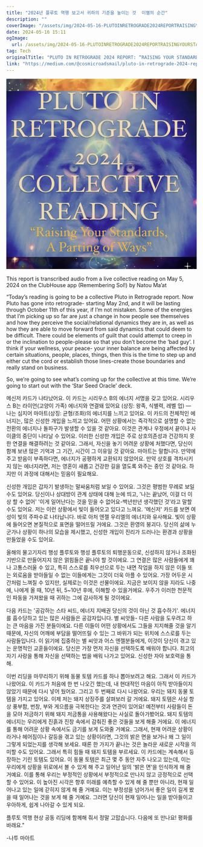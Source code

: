 ```yaml
---
title: "2024년 플루토 역행 보고서 귀하의 기준을 높이는 것  이별의 순간"
description: ""
coverImage: "/assets/img/2024-05-16-PLUTOINRETROGRADE2024REPORTRAISINGYOURSTANDARDSAPARTINGOFWAYS_0.png"
date: 2024-05-16 15:11
ogImage: 
  url: /assets/img/2024-05-16-PLUTOINRETROGRADE2024REPORTRAISINGYOURSTANDARDSAPARTINGOFWAYS_0.png
tag: Tech
originalTitle: "PLUTO IN RETROGRADE 2024 REPORT: “RAISING YOUR STANDARDS | A PARTING OF WAYS…”"
link: "https://medium.com/@cosmicroadsmail/pluto-in-retrograde-2024-report-raising-your-standards-a-parting-of-ways-6e9990483f38"
---
```




![Pluto in Retrograde Report](/assets/img/2024-05-16-PLUTOINRETROGRADE2024REPORTRAISINGYOURSTANDARDSAPARTINGOFWAYS_0.png)

This report is transcribed audio from a live collective reading on May 5, 2024 on the ClubHouse app (Remembering Sol!) by Natou Ma’at

“Today’s reading is going to be a collective Pluto in Retrograde report. Now Pluto has gone into retrograde- starting May 2nd, and it will be lasting through October 11th of this year, if I’m not mistaken. Some of the energies that I’m picking up so far are just a change in how people see themselves and how they perceive the social/relational dynamics they are in, as well as how they are able to move forward from said dynamics that could deem to be difficult. There could be elements of guilt that could attempt to creep in or the inclination to people-please so that you don’t become the ‘bad guy’. I think if your wellness, your peace- your inner balance are being affected by certain situations, people, places, things, then this is the time to step up and either cut the cord or establish those lines-create those boundaries and really stand on business.

So, we’re going to see what’s coming up for the collective at this time. We’re going to start out with the ‘Star Seed Oracle’ deck.


<div class="content-ad"></div>

메신저 카드가 나타났어요. 이 카드는 시리우스 B의 에너지 서명을 갖고 있어요. 시리우스 B는 라이언(고양이 가족) 에너지와 연결돼 있어요 (상징: 왕족, 식별력, 레벨 업) — 나는 심지어 마아트(상징: 균형/조화)의 에너지를 느끼고 있어요. 이 카드의 전체적인 에너지는, 많은 신성한 개입을 느끼고 있어요. 어떤 상황에서는 즉각적으로 설명할 수 없는 전환의 에너지나 돌파구가 발생할 수 있을 것 같아요. 이것은 관계나 우정에서 끝이나 사이클의 중단이 나타날 수 있어요. 이러한 신성한 개입은 주로 상호의존성과 건강하지 못한 연결을 해결하려는 것 같아요. 그래서, 자신을 놓기 어려운 상황에 처했다면, 당신이 함께 보낸 많은 기억과 그 기간, 시간이 그 이유일 것 같아요. 마아트는 말합니다. 만약에 주고 받음이 부족하다면, 에너지가 공평하게 교환되지 않았어요. 만약 상호를 격차시키지 않는 에너지라면, 저는 영혼이 새롭고 건강한 길을 열도록 와주는 중인 것 같아요. 하지만 이 과정에 대해서는 믿음이 필요해요.

신성한 개입은 갑자기 발생하는 말싸움처럼 보일 수 있어요. 그것은 평범한 무례로 보일 수도 있어요. 당신이나 상대방이 관계 상태에 대해 눈에 띄고, '나는 끝났어, 이걸 더 이상 할 수 없어' '이게 일어난다는 것을 믿을 수 없어요-백년만년 생각했던 것'라고 말할 수도 있어요. 저는 이런 상황에서 빛이 들어오고 있다고 느껴요. '메신저' 카드를 보면 여성이 빛의 주파수로 나타납니다. 바로 아처 엔젤 우리엘의 에너지와 유사해요. 빛이 상황에 들어오면 본질적으로 표면을 떨어뜨릴 거에요. 그것은 환영의 붕괴다. 당신의 삶에 누군가나 상황이 하나의 모습을 제시했고, 신성한 개입이 진리가 드러나는 환경과 상황을 만들었을 수도 있어요.

올해의 물고기자리 행성 플루토와 행성 플루토의 퇴행운동으로, 신성하지 않거나 조화된 기반으로 만들어지지 않은 얽힘들은 끝나야 할 것이에요. 그 연결은 많은 사람들에게 꽤나 고통스러울 수 있고, 특히 스스로를 최우선으로 두는 내면 작업을 하지 않은 이들 또는 외로움을 받아들일 수 없는 이들에게는 그것이 더욱 아플 수 있어요. 가장 어두운 시간처럼 느껴질 수 있지만, 실제로는 이것은 선물이에요. 지금은 보이지 않을 지라도 나중에, 나에게 올 때, 10년 뒤, 5~10년 후에, 이해할 수 있을거에요. 우주가 이러한 천문적인 파동을 가져왔을 때 귀하는 그에 감사하게 될 것이에요.

다음 카드는 '공감하는 스타 씨드, 에너지 지배권 당신의 것이 아닌 것 흡수하기'. 에너지를 흡수당하고 있는 많은 사람들은 공감자입니다. 별 씨앗들- 다른 사람을 도우려고 하는 큰 마음을 가진 분들이에요. 다른 이들이 어떤 상황에서도 그들을 지지해줄 것을 알기 때문에, 자신의 어깨에 부담을 떨어뜨릴 수 있는 그 바위가 되는 위치에 스스로를 두는 사람들입니다. 이 읽기에 집중하는 별 씨앗과 어스 엔젤분들에게, 이것이 당신이 겪고 있는 운명적인 교훈들이에요. 당신은 가장 먼저 자신을 선택하도록 배워야 합니다. 최고의 자기 사랑을 통해 자신을 선택하는 법을 배워 나가고 있어요. 신성한 자아 보호력을 통해.

<div class="content-ad"></div>

이번 리딩을 마무리하기 위해 동물 토템 카드를 하나 뽑아보려고 해요. 그래서 이 카드가 나왔어요. 이 카드가 처음에 한 번 나오긴 했는데, 내 현대적인 마음이 아직 받아들이지 않았기 때문에 다시 넣어 뒀어요. 그리고 두 번째로 다시 나왔어요. 우리는 돼지 동물 토템을 가지고 있어요. 이제 저는 돼지 상징주를 살펴보러 갈 거에요. 돼지 토템은 사실 항상 풍부함, 번창, 부와 게으름을 극복한다는 것과 연관이 있어요! 예전부터 사람들이 돈을 모아 저금하기 위해 돼지 저금통을 사용해왔다는 사실로 돌아가봤어요. 돼지 토템의 에너지는 우리에게 진흙과 진창 속에서 감춰진 좋은 것들을 보게 해줄 거에요. 이 에너지를 통해 어려운 상황 속에서도 금기를 보게 도와줄 거예요. 그래서, 현재 어려운 상황이라거나 헤어짐이나 갈등을 겪고 있는 상황이라면, 그것의 밝은 면을 보거나 왜 그 일이 그렇게 되었는지를 생각해 보세요. 때론 한 가지가 끝나는 것은 놀라운 새로운 시작을 의미할 수도 있어요. 그래서 특히 힘들 때 돼지 토템을 부르세요. 이 카드에는 계속해서 등장하는 기린 토템도 있어요. 이 동물 토템은 최근 몇 주 동안 자주 나오고 있는데, 이는 우리에게 상황을 위로에서 볼 수 있게 해 주고 일어난 일의 '밝은 면'을 인식하게 해 줄 거예요. 이를 통해 우리는 부정적인 상황에서 부정적으로 만나지 않고 긍정적으로 선택할 수 있어요. 이 높아진 시각은 향후 미래를 예측할 수 있게 해 줄 뿐만 아니라, 현재 일어나고 있는 일에 갇히지 않게 해 줄 거예요. 이는 부정성을 넘어가서 좋은 일이 길게 봤을 때 일어나는 것을 보게 해 줄 거예요. 그러면 당신이 현재 일어나는 일을 받아들이고 우아하게, 쉽게 나아갈 수 있게 되요.

플루토 역행 현상 공동 리딩에 함께해 줘서 정말 고맙습니다. 다음에 또 만나요! 평화를 바래요."

-나투 마아트